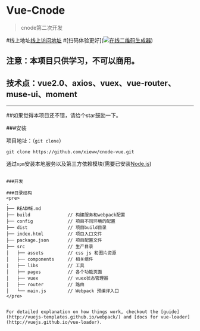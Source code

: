 # Vue-Cnode
> cnode第二次开发

#线上地址[线上访问地址](https://lingfengxie.coding.me/Vue-Cnode/)
#[扫码体验更好](<a href='//qr.api.cli.im/qr?data=https%253A%252F%252Flingfengxie.coding.me%252FVue-Cnode&level=H&transparent=false&bgcolor=%23ffffff&forecolor=%23000000&blockpixel=12&marginblock=1&logourl=&size=280&kid=cliim&key=b702b0d86dd5278bb705fd39a1fbd8c3' title='在线二维码生成器'><img src='//qr.api.cli.im/qr?data=https%253A%252F%252Flingfengxie.coding.me%252FVue-Cnode&level=H&transparent=false&bgcolor=%23ffffff&forecolor=%23000000&blockpixel=12&marginblock=1&logourl=&size=280&kid=cliim&key=b702b0d86dd5278bb705fd39a1fbd8c3' alt='在线二维码生成器' /></a>)

## 注意：本项目只供学习，不可以商用。

## 技术点：vue2.0、axios、vuex、vue-router、muse-ui、moment

-------
##如果觉得本项目还不错，请给个star鼓励一下。

###安装

项目地址：（`git clone`）

```shell
git clone https://github.com/xieww/cnode-vue.git
```

通过`npm`安装本地服务以及第三方依赖模块(需要已安装[Node.js](https://nodejs.org/))

```国内npm比较慢，可以使用国内淘宝的cnpm(https://npm.taobao.org/)

###开发

###目录结构
<pre>
.
├── README.md           
├── build              // 构建服务和webpack配置
├── config             // 项目不同环境的配置
├── dist               // 项目build目录
├── index.html         // 项目入口文件
├── package.json       // 项目配置文件
├── src                // 生产目录
│   ├── assets         // css js 和图片资源
│   ├── components     // 相关组件
|   ├── libs           // 工具
│   ├── pages          // 各个功能页面
│   ├── vuex           // vuex状态管理器
│   ├── router         // 路由
│   └── main.js        // Webpack 预编译入口
</pre>


For detailed explanation on how things work, checkout the [guide](http://vuejs-templates.github.io/webpack/) and [docs for vue-loader](http://vuejs.github.io/vue-loader).
